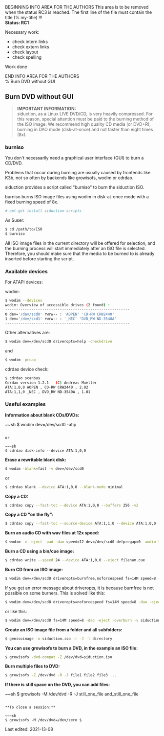 BEGINNING   INFO AREA FOR THE AUTHORS
This area is to be removed when the status RC3 is reached. The first line of the file must contain the title (% my-title) !!!  
**Status: RC1**

Necessary work:

+ check intern links  
+ check extern links  
+ check layout  
+ check spelling  

Work done


END   INFO AREA FOR THE AUTHORS  
% Burn DVD without GUI

## Burn DVD without GUI

> **IMPORTANT INFORMATION:**  
> siduction, as a Linux LIVE DVD/CD, is very heavily compressed. For this reason, special attention must be paid to the burning method of the ISO image. We recommend high quality CD media (or DVD+R), burning in DAO mode (disk-at-once) and not faster than eight times (8x).


### burniso

You don't necessarily need a graphical user interface (GUI) to burn a CD/DVD.

Problems that occur during burning are usually caused by frontends like K3b, not so often by backends like growisofs, wodim or cdrdao.

siduction provides a script called "burniso" to burn the siduction ISO.

burniso burns ISO image files using wodim in disk-at-once mode with a fixed burning speed of 8x.

~~~sh
# apt-get install siduction-scripts
~~~

As $user:

~~~sh
$ cd /path/to/ISO
$ burniso
~~~

All ISO image files in the current directory will be offered for selection, and the burning process will start immediately after an ISO file is selected. Therefore, you should make sure that the media to be burned to is already inserted before starting the script.  

### Available devices

For ATAPI devices:

wodim:

~~~sh
$ wodim --devices
wodim: Overview of accessible drives (2 found) :
---------------------------------------------------------
0 dev='/dev/scd0' rwrw-- : 'AOPEN' 'CD-RW CRW2440'
1 dev='/dev/scd1' rwrw-- : '_NEC' 'DVD_RW ND-3540A'
---------------------------------------------------------
~~~

Other alternatives are:

~~~sh
$ wodim dev=/dev/scd0 driveropts=help -checkdrive
~~~

and

~~~sh
$ wodim -prcap
~~~

cdrdao device check:

~~~sh
$ cdrdao scanbus
Cdrdao version 1.2.1 - (C) Andreas Mueller
ATA:1,0,0 AOPEN , CD-RW CRW2440 , 2.02
ATA:1,1,0 _NEC , DVD_RW ND-3540A , 1.01
~~~

### Useful examples

**Information about blank CDs/DVDs:**

~~sh
$ wodim dev=/dev/scd0 -atip
~~~

or

~~~sh
$ cdrdao disk-info --device ATA:1,0,0
~~~

**Erase a rewritable blank disk:**

~~~sh
$ wodim -blank=fast -v dev=/dev/scd0
~~~

or

~~~sh
$ cdrdao blank --device ATA:1,0,0 --blank-mode minimal
~~~

**Copy a CD:**

~~~sh
$ cdrdao copy --fast-toc --device ATA:1,0,0 --buffers 256 -v2
~~~

**Copy a CD "on the fly":**

~~~sh
$ cdrdao copy --fast-toc --source-device ATA:1,1,0 --device ATA:1,0,0 --on-the-fly --buffers 256 --eject -v2
~~~

**Burn an audio CD with wav files at 12x speed:**

~~~sh
$ wodim -v -eject -pad -dao speed=12 dev=/dev/scd0 defpregap=0 -audio *.wav
~~~

**Burn a CD using a bin/cue image:**

~~~sh
$ cdrdao write --speed 24 --device ATA:1,0,0 --eject filenam.cue
~~~

**Burn CD from an ISO image:**

~~~sh
$ wodim dev=/dev/scd0 driveropts=burnfree,noforcespeed fs=14M speed=8 -dao -eject -overburn -v siduction.iso
~~~

If you get an error message about driveropts, it is because burnfree is not possible on some burners. This is solved like this:

~~~sh
$ wodim dev=/dev/scd0 driveropts=noforcespeed fs=14M speed=8 -dao -eject -overburn -v siduction.iso
~~~

or like this:

~~~sh
$ wodim dev=/dev/scd0 fs=14M speed=8 -dao -eject -overburn -v siduction.iso
~~~

**Create an ISO image file from a folder and all subfolders:**

~~~sh
$ genisoimage -o siduction.iso -r -J -l directory
~~~

**You can use growisofs to burn a DVD, in the example an ISO file:**

~~~sh
$ growisofs -dvd-compat -Z /dev/dvd=siduction.iso
~~~

**Burn multiple files to DVD:**

~~~sh
$ growisofs -Z /dev/dvd -R -J file1 file2 file3 ...
~~~

**If there is still space on the DVD, you can add files:**

~~sh
$ growisofs -M /dev/dvd -R -J still_one_file and_still_one_file
~~~

**To close a session:**

~~~sh
$ growisofs -M /dev/dvd=/dev/zero $
~~~~

<div id="rev">Last edited: 2021-13-08</div>

